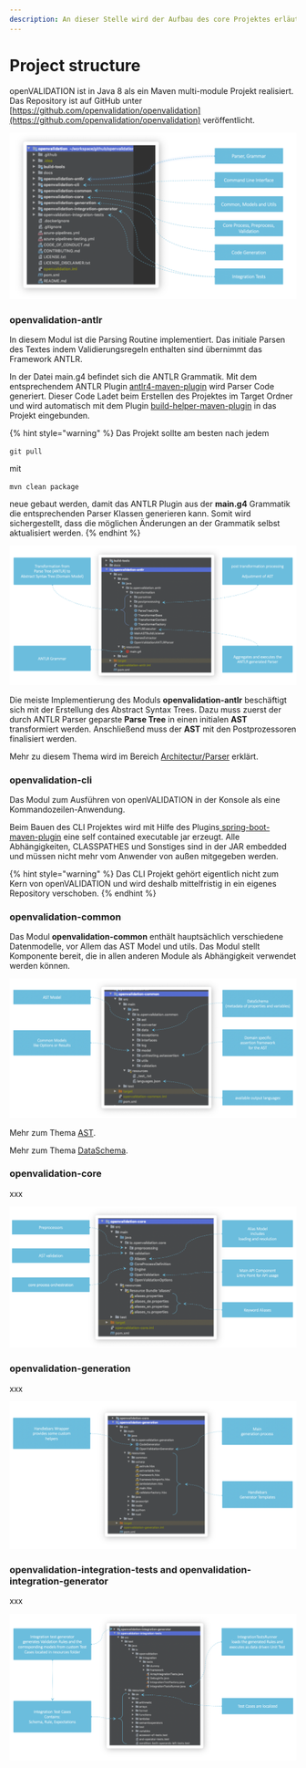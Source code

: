 ```yaml
---
description: An dieser Stelle wird der Aufbau des core Projektes erläutert
---
```


# Project structure

openVALIDATION ist in Java 8 als ein Maven multi-module Projekt realisiert. Das Repository ist auf GitHub unter [https://github.com/openvalidation/openvalidation](https://github.com/openvalidation/openvalidation) veröffentlicht.

![Das Projekt ist in einzelne Module aufgeteilt](../../.gitbook/assets/image%20%2831%29.png)

### openvalidation-antlr

In diesem Modul ist die Parsing Routine implementiert. Das initiale Parsen des Textes indem Validierungsregeln enthalten sind übernimmt das Framework ANTLR. 

In der Datei main.g4 befindet sich die ANTLR Grammatik. Mit dem entsprechendem ANTLR Plugin [antlr4-maven-plugin](https://www.antlr.org/api/maven-plugin/latest/usage.html) wird Parser Code generiert. Dieser Code Ladet beim Erstellen des Projektes im Target Ordner und wird automatisch mit dem Plugin [build-helper-maven-plugin](https://www.mojohaus.org/build-helper-maven-plugin/usage.html) in das Projekt eingebunden.

{% hint style="warning" %}
Das Projekt sollte am besten nach jedem 

`git pull`

mit

`mvn clean package`

neue gebaut werden, damit das ANTLR Plugin aus der **main.g4** Grammatik die entsprechenden Parser Klassen generieren kann. Somit wird sichergestellt, dass die möglichen Änderungen an der Grammatik selbst aktualisiert werden.
{% endhint %}

![](../../.gitbook/assets/image%20%2842%29.png)

Die meiste Implementierung des Moduls **openvalidation-antlr** beschäftigt sich mit der Erstellung des Abstract Syntax Trees. Dazu muss zuerst der durch ANTLR Parser geparste **Parse Tree** in einen initialen **AST** transformiert werden. Anschließend muss der **AST** mit den Postprozessoren finalisiert werden. 

Mehr zu diesem Thema wird im Bereich [Architectur/Parser](architecture.md#parser) erklärt.



### openvalidation-cli

Das Modul zum Ausführen von openVALIDATION in der Konsole als eine Kommandozeilen-Anwendung. 

Beim Bauen des CLI Projektes wird mit Hilfe des Plugins[ spring-boot-maven-plugin](https://docs.spring.io/spring-boot/docs/current/maven-plugin/usage.html) eine self contained executable jar erzeugt.  Alle Abhängigkeiten, CLASSPATHES und Sonstiges sind in der JAR embedded und müssen nicht mehr vom Anwender von außen mitgegeben werden. 

{% hint style="warning" %}
Das CLI Projekt gehört eigentlich nicht zum Kern von openVALIDATION und wird deshalb mittelfristig in ein eigenes Repository verschoben.
{% endhint %}



### openvalidation-common

Das Modul **openvalidation-common** enthält hauptsächlich verschiedene Datenmodelle, vor Allem das AST Model und utils. Das Modul stellt Komponente bereit, die in allen anderen Module als Abhängigkeit verwendet werden können. 

![](../../.gitbook/assets/image%20%2852%29.png)

Mehr zum Thema [AST](architecture.md#abstract-syntax-tree-ast).

Mehr zum Thema [DataSchema](architecture.md#schema-converter).

### 

### openvalidation-core

xxx

![](../../.gitbook/assets/image%20%2829%29.png)



### openvalidation-generation

xxx

![](../../.gitbook/assets/image%20%2811%29.png)



### openvalidation-integration-tests and openvalidation-integration-generator

xxx

![](../../.gitbook/assets/image%20%2851%29.png)



